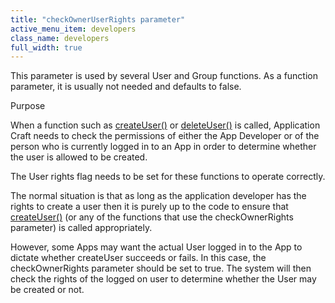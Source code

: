```yaml
---
title: "checkOwnerUserRights parameter"
active_menu_item: developers
class_name: developers
full_width: true
---
```



This parameter is used by several User and Group functions. As a function parameter, it is usually not needed and defaults to false.

Purpose

When a function such as [createUser()](createuser) or [deleteUser()](deleteuser) is called, Application Craft needs to check the permissions of either the App Developer or of the person who is currently logged in to an App in order to determine whether the user is allowed to be created.

The User rights flag needs to be set for these functions to operate correctly.

The normal situation is that as long as the application developer has the rights to create a user then it is purely up to the code to ensure that [createUser()](createuser) (or any of the functions that use the checkOwnerRights parameter) is called appropriately.

However, some Apps may want the actual User logged in to the App to dictate whether createUser succeeds or fails. In this case, the checkOwnerRights parameter should be set to true. The system will then check the rights of the logged on user to determine whether the User may be created or not.

